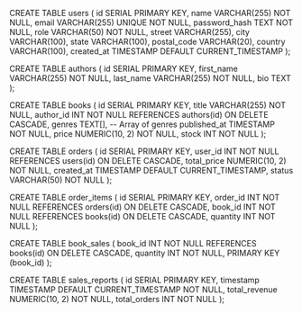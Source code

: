 CREATE TABLE users (
    id SERIAL PRIMARY KEY,
    name VARCHAR(255) NOT NULL,
    email VARCHAR(255) UNIQUE NOT NULL,
    password_hash TEXT NOT NULL,
    role VARCHAR(50) NOT NULL,
    street VARCHAR(255),
    city VARCHAR(100),
    state VARCHAR(100),
    postal_code VARCHAR(20),
    country VARCHAR(100),
    created_at TIMESTAMP DEFAULT CURRENT_TIMESTAMP
);

CREATE TABLE authors (
    id SERIAL PRIMARY KEY,
    first_name VARCHAR(255) NOT NULL,
    last_name VARCHAR(255) NOT NULL,
    bio TEXT
);

CREATE TABLE books (
    id SERIAL PRIMARY KEY,
    title VARCHAR(255) NOT NULL,
    author_id INT NOT NULL REFERENCES authors(id) ON DELETE CASCADE,
    genres TEXT[], -- Array of genres
    published_at TIMESTAMP NOT NULL,
    price NUMERIC(10, 2) NOT NULL,
    stock INT NOT NULL
);

CREATE TABLE orders (
    id SERIAL PRIMARY KEY,
    user_id INT NOT NULL REFERENCES users(id) ON DELETE CASCADE,
    total_price NUMERIC(10, 2) NOT NULL,
    created_at TIMESTAMP DEFAULT CURRENT_TIMESTAMP,
    status VARCHAR(50) NOT NULL
);

CREATE TABLE order_items (
    id SERIAL PRIMARY KEY,
    order_id INT NOT NULL REFERENCES orders(id) ON DELETE CASCADE,
    book_id INT NOT NULL REFERENCES books(id) ON DELETE CASCADE,
    quantity INT NOT NULL
);

CREATE TABLE book_sales (
    book_id INT NOT NULL REFERENCES books(id) ON DELETE CASCADE,
    quantity INT NOT NULL,
    PRIMARY KEY (book_id)
);

CREATE TABLE sales_reports (
    id SERIAL PRIMARY KEY,
    timestamp TIMESTAMP DEFAULT CURRENT_TIMESTAMP NOT NULL,
    total_revenue NUMERIC(10, 2) NOT NULL,
    total_orders INT NOT NULL
);


